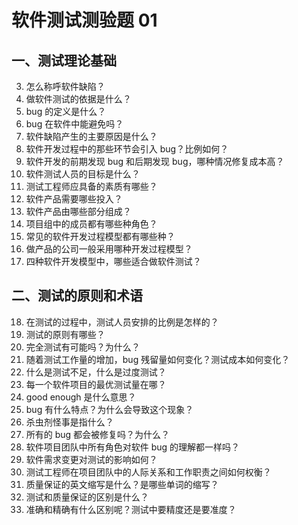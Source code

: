 # 软件测试测验题 01

## 一、测试理论基础 

3. 怎么称呼软件缺陷？  
4. 做软件测试的依据是什么？  
5. bug 的定义是什么？  
6. bug 在软件中能避免吗？  
7. 软件缺陷产生的主要原因是什么？  
8. 软件开发过程中的那些环节会引入 bug？比例如何？    
9. 软件开发的前期发现 bug 和后期发现 bug，哪种情况修复成本高？  
10. 软件测试人员的目标是什么？  
11. 测试工程师应具备的素质有哪些？  
12. 软件产品需要哪些投入？  
13. 软件产品由哪些部分组成？  
14. 项目组中的成员都有哪些种角色？  
15. 常见的软件开发过程模型都有哪些种？  
16. 做产品的公司一般采用哪种开发过程模型？  
17. 四种软件开发模型中，哪些适合做软件测试？  

## 二、测试的原则和术语

18. 在测试的过程中，测试人员安排的比例是怎样的？  
19. 测试的原则有哪些？  
20. 完全测试有可能吗？为什么？  
21. 随着测试工作量的增加，bug 残留量如何变化？测试成本如何变化？  
22. 什么是测试不足，什么是过度测试？  
23. 每一个软件项目的最优测试量在哪？  
24. good enough 是什么意思？  
25. bug 有什么特点？为什么会导致这个现象？  
26. 杀虫剂怪事是指什么？  
27. 所有的 bug 都会被修复吗？为什么？  
28. 软件项目团队中所有角色对软件 bug 的理解都一样吗？  
29. 软件需求变更对测试的影响如何？   
30. 测试工程师在项目团队中的人际关系和工作职责之间如何权衡？  
31. 质量保证的英文缩写是什么？是哪些单词的缩写？  
32. 测试和质量保证的区别是什么？  
33. 准确和精确有什么区别呢？测试中要精度还是要准度？  
